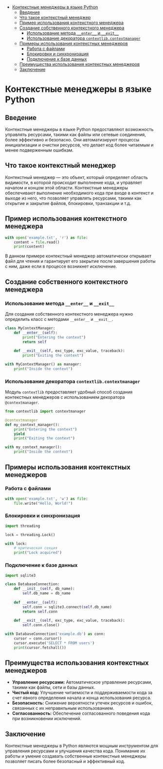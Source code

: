 <!-- TOC -->
* [Контекстные менеджеры в языке Python](#контекстные-менеджеры-в-языке-python)
  * [Введение](#введение)
  * [Что такое контекстный менеджер](#что-такое-контекстный-менеджер)
  * [Пример использования контекстного менеджера](#пример-использования-контекстного-менеджера)
  * [Создание собственного контекстного менеджера](#создание-собственного-контекстного-менеджера)
    * [Использование метода `__enter__` и `__exit__`](#использование-метода-__enter__-и-__exit__)
    * [Использование декоратора `contextlib.contextmanager`](#использование-декоратора-contextlibcontextmanager)
  * [Примеры использования контекстных менеджеров](#примеры-использования-контекстных-менеджеров)
    * [Работа с файлами](#работа-с-файлами)
    * [Блокировки и синхронизация](#блокировки-и-синхронизация)
    * [Подключение к базе данных](#подключение-к-базе-данных)
  * [Преимущества использования контекстных менеджеров](#преимущества-использования-контекстных-менеджеров)
  * [Заключение](#заключение)
<!-- TOC -->

# Контекстные менеджеры в языке Python

## Введение

Контекстные менеджеры в языке Python предоставляют возможность управлять ресурсами, такими как файлы или сетевые соединения, более эффективно и безопасно. Они автоматизируют процессы инициализации и очистки ресурсов, что делает код более читаемым и менее подверженным ошибкам.

## Что такое контекстный менеджер

Контекстный менеджер — это объект, который определяет область видимости, в которой происходит выполнение кода, и управляет началом и концом этой области. Контекстные менеджеры обеспечивают выполнение необходимого кода при входе в контекст и выходе из него, что позволяет управлять ресурсами, такими как открытие и закрытие файлов, блокировки, транзакции и т.д.

## Пример использования контекстного менеджера

```python
with open('example.txt', 'r') as file:
    content = file.read()
    print(content)
```

В данном примере контекстный менеджер автоматически открывает файл для чтения и гарантирует его закрытие после завершения работы с ним, даже если в процессе возникнет исключение.

## Создание собственного контекстного менеджера

### Использование метода `__enter__` и `__exit__`

Для создания собственного контекстного менеджера нужно определить класс с методами `__enter__` и `__exit__`.

```python
class MyContextManager:
    def __enter__(self):
        print("Entering the context")
        return self
    
    def __exit__(self, exc_type, exc_value, traceback):
        print("Exiting the context")

with MyContextManager() as manager:
    print("Inside the context")
```

### Использование декоратора `contextlib.contextmanager`

Модуль `contextlib` предоставляет удобный способ создания контекстных менеджеров с использованием декоратора `@contextmanager`.

```python
from contextlib import contextmanager

@contextmanager
def my_context_manager():
    print("Entering the context")
    yield
    print("Exiting the context")

with my_context_manager():
    print("Inside the context")
```

## Примеры использования контекстных менеджеров

### Работа с файлами

```python
with open('example.txt', 'w') as file:
    file.write("Hello, World!")
```

### Блокировки и синхронизация

```python
import threading

lock = threading.Lock()

with lock:
    # критическая секция
    print("Lock acquired")
```

### Подключение к базе данных

```python
import sqlite3

class DatabaseConnection:
    def __init__(self, db_name):
        self.db_name = db_name
    
    def __enter__(self):
        self.conn = sqlite3.connect(self.db_name)
        return self.conn
    
    def __exit__(self, exc_type, exc_value, traceback):
        self.conn.close()

with DatabaseConnection('example.db') as conn:
    cursor = conn.cursor()
    cursor.execute('SELECT * FROM users')
    print(cursor.fetchall())
```

## Преимущества использования контекстных менеджеров

- **Управление ресурсами:** Автоматическое управление ресурсами, такими как файлы, сети и базы данных.
- **Чистый код:** Улучшение читаемости и поддерживаемости кода за счет явного определения начала и конца использования ресурса.
- **Безопасность:** Снижение вероятности утечек ресурсов и ошибок, связанных с их неправильным использованием.
- **Согласованность:** Обеспечение согласованного поведения кода при возникновении исключений.

## Заключение

Контекстные менеджеры в Python являются мощным инструментом для управления ресурсами и улучшения качества кода. Понимание их работы и умение создавать собственные контекстные менеджеры позволяет писать более безопасный и эффективный код.